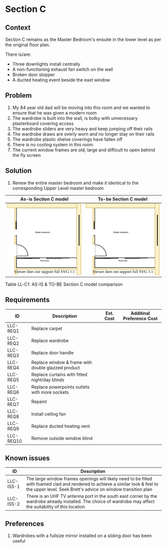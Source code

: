 # Section C

## Context
Section C remains as the Master Bedroom's ensuite in the lower level as per the original floor plan.

There is/are:
* Three downlights install centrally
* A non-functioning exhaust fan switch on the wall
* Broken door stopper
* A ducted heating event beside the east window  

## Problem
1. My 84 year old dad will be moving into this room and we wanted to ensure that he was given a modern room
2. The wardrobe is built into the wall, is bolky with unnecessary plasterboard covering access
3. The wardrobe sliders are very heavy and keep jumping off their rails
4. The wardrobe draws are overly worn and no longer stay on their rails
5. The wardrobe plastic shelve coverings have fallen off 
6. There is no cooling system in this room
7. The current window frames are old, large and difficult to open behind the fly screen

## Solution
1. Renew the entire master bedroom and make it identical to the corresponding Upper Level master bedroom

|As-is Section C model| To-be Section C model|
|---|---|
|![AS-IS lower-level Section C diagram](Lower-Level-AS-IS-section-C.svg)|![TO-BE lower-level Section C diagram](Lower-Level-TO-BE-section-C.svg)|
Table LL-C1: AS-IS & TO-BE Section C model comparison

## Requirements
|ID|Description|Est. Cost|Additinal Preference Cost|
|---|---|---|--|
|LLC-REQ1|Replace carpet||
|LLC-REQ2|Replace wardrobe||
|LLC-REQ3|Replace door handle||
|LLC-REQ4|Replace window & frame with double glazzed product||
|LLC-REQ5|Replace curtains with fitted night/day blinds||
|LLC-REQ6|Replace powerpoints outlets with more sockets||
|LLC-REQ7|Repaint||
|LLC-REQ8|Install ceiling fan||
|LLC-REQ9|Replace ducted heating vent||
|LLC-REQ10|Remove outside window blind||


## Known issues
|ID|Description|
|---|---|
|LLC-ISS-1|The large window frames openings will likely need to be filled with foamed clad and rendered to achieve a similar look & feel to the upper level. Seek Brett's advice on window transition plan|
|LLC-ISS-2|There is an UHF TV antenna port in the south east corner by the wardrobe already installed. The choice of wardrobe may affect the suitability of this location|

## Preferences
1. Wardrobes with a fullsize mirror installed on a sliding door has been useful